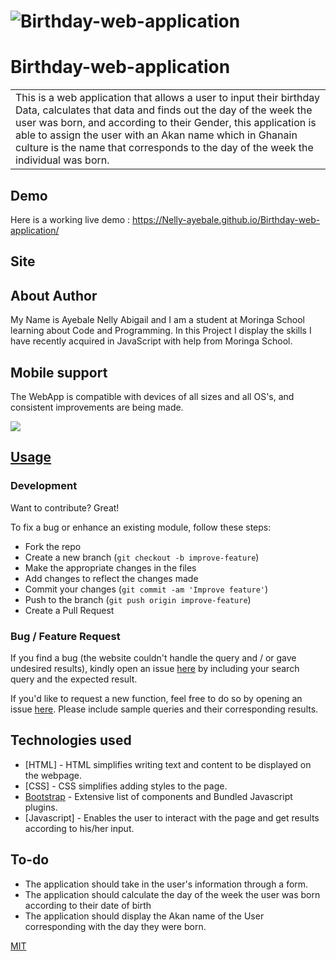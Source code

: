 # ![Birthday-web-application](https://Nelly-ayebale.github.io/Birthday-web-application/)
# Birthday-web-application
<table>
<tr>
<td>
  This is a web application that allows a user to input their birthday Data, calculates that data and finds out the day of the week the user was born,
  and according to their Gender, this application is able to assign the user with an Akan name which in Ghanain culture is the name that corresponds to the day of the week the individual was born.
</td>
</tr>
</table>


## Demo
Here is a working live demo :  https://Nelly-ayebale.github.io/Birthday-web-application/


## Site

## About Author
My Name is Ayebale Nelly Abigail and I am a student at Moringa School learning about Code and Programming. In this Project I display the skills
I have recently acquired in JavaScript with help from Moringa School.

## Mobile support
The WebApp is compatible with devices of all sizes and all OS's, and consistent improvements are being made.

![](https://iharsh234.github.io/Birthday-web-application/)




## [Usage](https://Nelly-ayebale.github.io/Birthday-web-application/) 

### Development
Want to contribute? Great!

To fix a bug or enhance an existing module, follow these steps:

- Fork the repo
- Create a new branch (`git checkout -b improve-feature`)
- Make the appropriate changes in the files
- Add changes to reflect the changes made
- Commit your changes (`git commit -am 'Improve feature'`)
- Push to the branch (`git push origin improve-feature`)
- Create a Pull Request 

### Bug / Feature Request

If you find a bug (the website couldn't handle the query and / or gave undesired results), kindly open an issue [here](https://github.com/Nelly-ayebale/Birthday-web-application/issues/new) by including your search query and the expected result.

If you'd like to request a new function, feel free to do so by opening an issue [here](https://github.com/Nelly-ayebale/Birthday-web-application/issues/new). Please include sample queries and their corresponding results.


## Technologies used

- [HTML] - HTML simplifies writing text and content to be displayed on the webpage.
- [CSS] -  CSS simplifies adding styles to the page.
- [Bootstrap](http://getbootstrap.com/) - Extensive list of components and  Bundled Javascript plugins.
- [Javascript] - Enables the user to interact with the page and get results according to his/her input.



## To-do
- The application should take in the user's information through a form.
- The application should calculate the day of the week the user was born according to their date of birth
- The application should display the Akan name of the User corresponding with the day they were born.

[MIT](LICENSE) 


